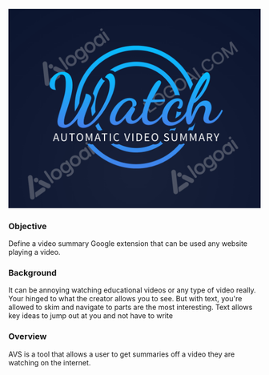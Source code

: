 ![Automatic Video Summary Logo](docs\logo.png)

### Objective

Define a video summary Google extension that can be used any website playing a video.

### Background

It can be annoying watching educational videos or any type of video really. Your hinged to what the creator allows you to see. But with text, you're allowed to skim and navigate to parts are the most interesting. Text allows key ideas to jump out at you and not have to write

### Overview

AVS is a tool that allows a user to get summaries off a video they are watching on the internet.
